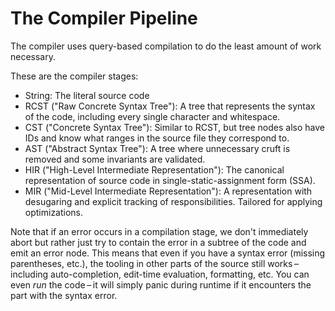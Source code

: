 # The Compiler Pipeline

The compiler uses query-based compilation to do the least amount of work necessary.

These are the compiler stages:

- String: The literal source code
- RCST ("Raw Concrete Syntax Tree"): A tree that represents the syntax of the code, including every single character and whitespace.
- CST ("Concrete Syntax Tree"): Similar to RCST, but tree nodes also have IDs and know what ranges in the source file they correspond to.
- AST ("Abstract Syntax Tree"): A tree where unnecessary cruft is removed and some invariants are validated.
- HIR ("High-Level Intermediate Representation"): The canonical representation of source code in single-static-assignment form (SSA).
- MIR ("Mid-Level Intermediate Representation"): A representation with desugaring and explicit tracking of responsibilities. Tailored for applying optimizations.

Note that if an error occurs in a compilation stage, we don't immediately abort but rather just try to contain the error in a subtree of the code and emit an error node.
This means that even if you have a syntax error (missing parentheses, etc.), the tooling in other parts of the source still works – including auto-completion, edit-time evaluation, formatting, etc.
You can even _run_ the code – it will simply panic during runtime if it encounters the part with the syntax error.
